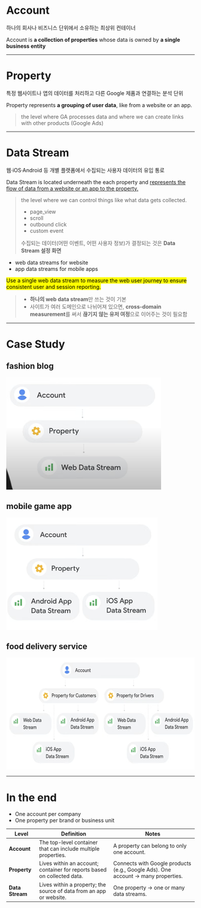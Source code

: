 # Account

하나의 회사나 비즈니스 단위에서 소유하는 최상위 컨테이너

Account is **a collection of properties** whose data is owned by **a single business entity**

<hr>

# Property

특정 웹사이트나 앱의 데이터를 처리하고 다른 Google 제품과 연결하는 분석 단위

Property represents **a grouping of user data**, like from a website or an app.

> the level where GA processes data and where we can create links with other products (Google Ads)

<hr>

# Data Stream

웹·iOS·Android 등 개별 플랫폼에서 수집되는 사용자 데이터의 유입 통로

Data Stream is located underneath the each property and <u>represents the flow of data from a website or an app to the property.</u>

> the level where we can control things like what data gets collected.
> 	- page_view
> 	- scroll
> 	- outbound click
> 	- custom event
> 
> 수집되는 데이터(어떤 이벤트, 어떤 사용자 정보)가 결정되는 것은 **Data Stream 설정 화면**

- web data streams for website
- app data streams for mobile apps

<mark>Use a single web data stream to measure the web user journey to ensure consistent user and session reporting.</mark>

> - **하나의 web data stream**만 쓰는 것이 기본
> - 사이트가 여러 도메인으로 나뉘어져 있으면, **cross-domain measurement**를 써서 **끊기지 않는 유저 여정**으로 이어주는 것이 필요함


<hr>

# Case Study

## fashion blog

<img src="images/fashion-blog-account.png" alt="fashion-blog-account" height="300"/>

## mobile game app

<img src="images/game-app-account.png" alt="mobile-game-app-account" height="300"/>

## food delivery service

<img src="images/food-delivery-account.png" alt="food-delivery-service-account" height="300"/>


<hr>

# In the end

- One account per company
- One property per brand or business unit

|Level|Definition|Notes|
|---|---|---|
|**Account**|The top-level container that can include multiple properties.|A property can belong to only one account.|
|**Property**|Lives within an account; container for reports based on collected data.|Connects with Google products (e.g., Google Ads). One account → many properties.|
|**Data Stream**|Lives within a property; the source of data from an app or website.|One property → one or many data streams.|


